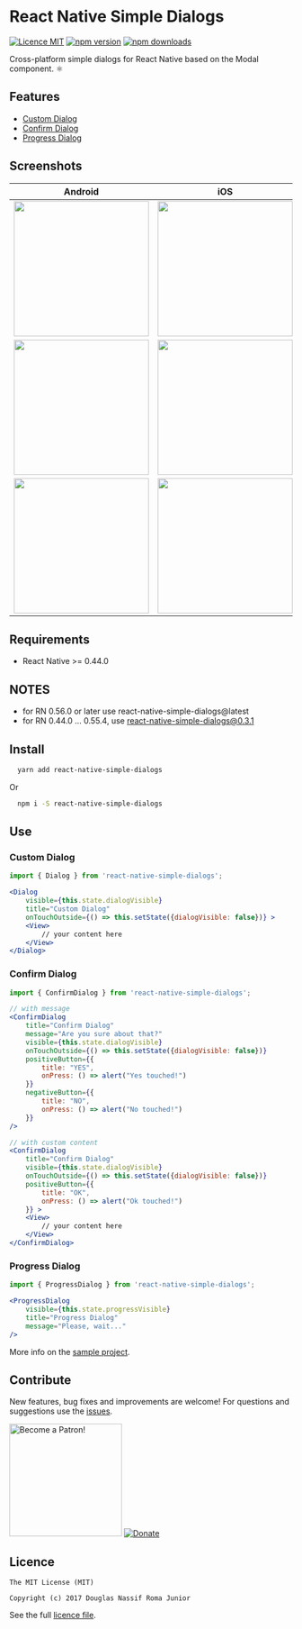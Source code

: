 # React Native Simple Dialogs

[![Licence MIT](https://img.shields.io/badge/licence-MIT-blue.svg)](https://github.com/douglasjunior/react-native-simple-dialogs/blob/master/LICENSE)
[![npm version](https://img.shields.io/npm/v/react-native-simple-dialogs.svg)](https://www.npmjs.com/package/react-native-simple-dialogs)
[![npm downloads](https://img.shields.io/npm/dt/react-native-simple-dialogs.svg)](#install)

Cross-platform simple dialogs for React Native based on the Modal component. ⚛

## Features

- [Custom Dialog](#custom-dialog)
- [Confirm Dialog](#confirm-dialog)
- [Progress Dialog](#progress-dialog)

## Screenshots

| Android | iOS |
| - | - |
| <img src='https://raw.githubusercontent.com/douglasjunior/react-native-simple-dialogs/master/screenshots/android-dialog.png' width='240' /> | <img src='https://raw.githubusercontent.com/douglasjunior/react-native-simple-dialogs/master/screenshots/ios-dialog.png' width='240' /> |
| <img src='https://raw.githubusercontent.com/douglasjunior/react-native-simple-dialogs/master/screenshots/android-confirm.png' width='240' /> | <img src='https://raw.githubusercontent.com/douglasjunior/react-native-simple-dialogs/master/screenshots/ios-confirm.png' width='240' /> |
| <img src='https://raw.githubusercontent.com/douglasjunior/react-native-simple-dialogs/master/screenshots/android-progress.png' width='240' /> | <img src='https://raw.githubusercontent.com/douglasjunior/react-native-simple-dialogs/master/screenshots/ios-progress.png' width='240' /> |

## Requirements

- React Native >= 0.44.0

## NOTES

- for RN 0.56.0 or later use react-native-simple-dialogs@latest
- for RN 0.44.0 ... 0.55.4, use react-native-simple-dialogs@0.3.1

## Install 

```bash
  yarn add react-native-simple-dialogs
```
Or
```bash
  npm i -S react-native-simple-dialogs
```

## Use

### Custom Dialog

```jsx
import { Dialog } from 'react-native-simple-dialogs';

<Dialog 
    visible={this.state.dialogVisible} 
    title="Custom Dialog"
    onTouchOutside={() => this.setState({dialogVisible: false})} >
    <View>
        // your content here
    </View>
</Dialog>
```

### Confirm Dialog

```jsx
import { ConfirmDialog } from 'react-native-simple-dialogs';

// with message
<ConfirmDialog
    title="Confirm Dialog"
    message="Are you sure about that?"
    visible={this.state.dialogVisible}
    onTouchOutside={() => this.setState({dialogVisible: false})}
    positiveButton={{
        title: "YES",
        onPress: () => alert("Yes touched!")
    }}
    negativeButton={{
        title: "NO",
        onPress: () => alert("No touched!") 
    }}
/>

// with custom content
<ConfirmDialog
    title="Confirm Dialog"
    visible={this.state.dialogVisible}
    onTouchOutside={() => this.setState({dialogVisible: false})}
    positiveButton={{
        title: "OK",
        onPress: () => alert("Ok touched!")
    }} >
    <View>
        // your content here
    </View>
</ConfirmDialog>
```

### Progress Dialog

```jsx
import { ProgressDialog } from 'react-native-simple-dialogs';

<ProgressDialog 
    visible={this.state.progressVisible} 
    title="Progress Dialog" 
    message="Please, wait..."
/>
```

More info on the [sample project](https://github.com/douglasjunior/react-native-simple-dialogs/blob/master/Sample/src/App.js).

## Contribute

New features, bug fixes and improvements are welcome! For questions and suggestions use the [issues](https://github.com/douglasjunior/react-native-simple-dialogs/issues).

<a href="https://www.patreon.com/douglasjunior"><img src="http://i.imgur.com/xEO164Z.png" alt="Become a Patron!" width="200" /></a>
[![Donate](https://www.paypalobjects.com/en_US/i/btn/btn_donateCC_LG.gif)](https://www.paypal.com/cgi-bin/webscr?cmd=_s-xclick&hosted_button_id=E32BUP77SVBA2)

## Licence

```
The MIT License (MIT)

Copyright (c) 2017 Douglas Nassif Roma Junior
```

See the full [licence file](https://github.com/douglasjunior/react-native-simple-dialogs/blob/master/LICENSE).
